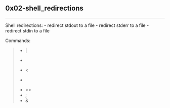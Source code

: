 ## 0x02-shell_redirections
____
Shell redirections:
    - redirect stdout to a file
    - redirect stderr to a file
    - redirect stdin to a file

Commands:
> * |
> * >
> * <
> * >>
> * <<
> * ;
> * &
